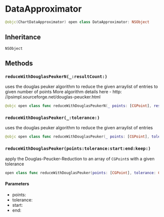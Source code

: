 # DataApproximator

``` swift
@objc(ChartDataApproximator) open class DataApproximator: NSObject
```

## Inheritance

`NSObject`

## Methods

### `reduceWithDouglasPeukerN(_:resultCount:)`

uses the douglas peuker algorithm to reduce the given arraylist of entries to given number of points
More algorithm details here - http:​//psimpl.sourceforge.net/douglas-peucker.html

``` swift
@objc open class func reduceWithDouglasPeukerN(_ points: [CGPoint], resultCount: Int) -> [CGPoint]
```

### `reduceWithDouglasPeuker(_:tolerance:)`

uses the douglas peuker algorithm to reduce the given arraylist of entries

``` swift
@objc open class func reduceWithDouglasPeuker(_ points: [CGPoint], tolerance: CGFloat) -> [CGPoint]
```

### `reduceWithDouglasPeuker(points:tolerance:start:end:keep:)`

apply the Douglas-Peucker-Reduction to an array of `CGPoint`s with a given tolerance

``` swift
open class func reduceWithDouglasPeuker(points: [CGPoint], tolerance: CGFloat, start: Int, end: Int, keep: inout [Bool])
```

#### Parameters

  - points:
  - tolerance:
  - start:
  - end:
